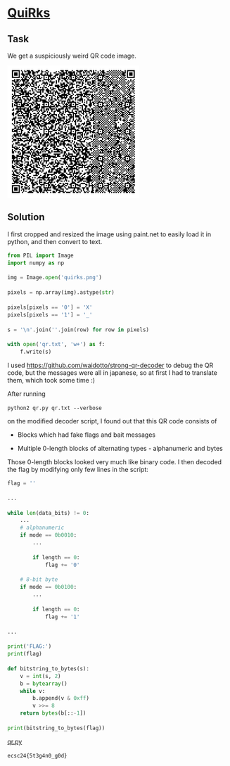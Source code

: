 # [QuiRks](https://hack.cert.pl/challenge/quirks)

## Task

We get a suspiciously weird QR code image.

<img src="./quirks.png" width=300>

## Solution

I first cropped and resized the image using paint.net to easily load it in python, and then convert to text.

```py
from PIL import Image
import numpy as np

img = Image.open('quirks.png')

pixels = np.array(img).astype(str)

pixels[pixels == '0'] = 'X'
pixels[pixels == '1'] = '_'

s = '\n'.join(''.join(row) for row in pixels)

with open('qr.txt', 'w+') as f:
    f.write(s)
```


I used https://github.com/waidotto/strong-qr-decoder to debug the QR code, but the messages were all in japanese, so at first I had to translate them, which took some time :)

After running

`python2 qr.py qr.txt --verbose`

on the modified decoder script, I found out that this QR code consists of

- Blocks which had fake flags and bait messages

- Multiple 0-length blocks of alternating types - alphanumeric and bytes

Those 0-length blocks looked very much like binary code. 
I then decoded the flag by modifying only few lines in the script:

```py
flag = ''

...

while len(data_bits) != 0:
    ...
    # alphanumeric
    if mode == 0b0010:
        ...

        if length == 0:
            flag += '0'

    # 8-bit byte
    if mode == 0b0100:
        ...

        if length == 0:
            flag += '1'

...

print('FLAG:')
print(flag)

def bitstring_to_bytes(s):
    v = int(s, 2)
    b = bytearray()
    while v:
        b.append(v & 0xff)
        v >>= 8
    return bytes(b[::-1])

print(bitstring_to_bytes(flag))
```

[qr.py](./qr.py)

`ecsc24{5t3g4n0_g0d}`